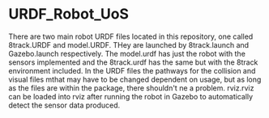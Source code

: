 # URDF_Robot_UoS
There are two main robot URDF files located in this repository, one called 8track.URDF and model.URDF.
THey are launched by 8track.launch and Gazebo.launch respectively.
The model.urdf has just the robot with the sensors implemented and the 8track.urdf has the same but with the 8track environment included.
In the URDF files the pathways for the collision and visual files mthat may have to be changed dependent on usage, but as long as the files are within the package, there shouldn't ne a problem.
rviz.rviz can be loaded into rviz after running the robot in Gazebo to automatically detect the sensor data produced.
